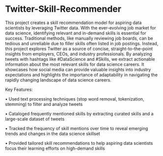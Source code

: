 # Twitter-Skill-Recommender

This project creates a skill recommendation model for aspiring data scientists by leveraging Twitter data. With the ever-evolving job market for data science, identifying relevant and in-demand skills is essential for success. Traditional methods, like manually reviewing job boards, can be tedious and unreliable due to filler skills often listed in job postings. Instead, this project explores Twitter as a source of concise, straight-to-the-point insights from employers, CEOs, and industry professionals. By analyzing tweets with hashtags like #DataScience and #Skills, we extract actionable information about the most relevant skills for data science careers. It showcases how social media can provide valuable insights into industry expectations and highlights the importance of adaptability in navigating the rapidly changing landscape of data science careers.

Key Features:

• Used text processing techniques (stop word removal, tokenization, stemming) to filter and analyze tweets

• Cataloged frequently mentioned skills by extracting curated skills and a large-scale dataset of tweets

• Tracked the frequency of skill mentions over time to reveal emerging trends and changes in the data science skillset

• Provided tailored skill recommendations to help aspiring data scientists focus their learning efforts on high-demand skills
